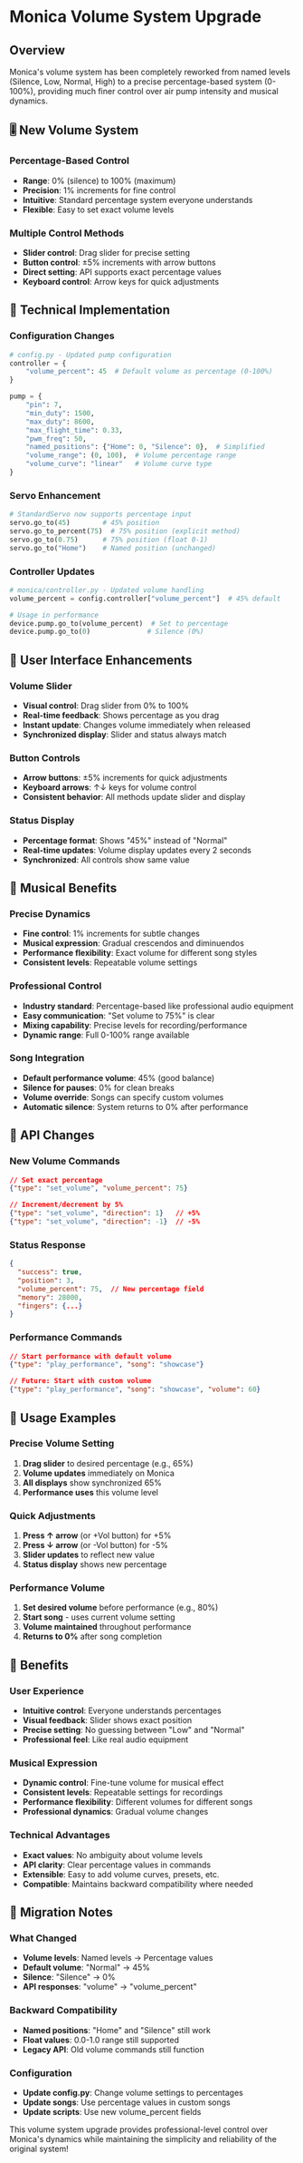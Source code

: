 # Monica Volume System Upgrade

## Overview

Monica's volume system has been completely reworked from named levels (Silence, Low, Normal, High) to a precise percentage-based system (0-100%), providing much finer control over air pump intensity and musical dynamics.

## 🎚️ New Volume System

### **Percentage-Based Control**
- **Range**: 0% (silence) to 100% (maximum)
- **Precision**: 1% increments for fine control
- **Intuitive**: Standard percentage system everyone understands
- **Flexible**: Easy to set exact volume levels

### **Multiple Control Methods**
- **Slider control**: Drag slider for precise setting
- **Button control**: ±5% increments with arrow buttons
- **Direct setting**: API supports exact percentage values
- **Keyboard control**: Arrow keys for quick adjustments

## 🔧 Technical Implementation

### **Configuration Changes**
```python
# config.py - Updated pump configuration
controller = {
    "volume_percent": 45  # Default volume as percentage (0-100%)
}

pump = {
    "pin": 7,
    "min_duty": 1500,
    "max_duty": 8600,
    "max_flight_time": 0.33,
    "pwm_freq": 50,
    "named_positions": {"Home": 0, "Silence": 0},  # Simplified
    "volume_range": (0, 100),  # Volume percentage range
    "volume_curve": "linear"   # Volume curve type
}
```

### **Servo Enhancement**
```python
# StandardServo now supports percentage input
servo.go_to(45)        # 45% position
servo.go_to_percent(75)  # 75% position (explicit method)
servo.go_to(0.75)      # 75% position (float 0-1)
servo.go_to("Home")    # Named position (unchanged)
```

### **Controller Updates**
```python
# monica/controller.py - Updated volume handling
volume_percent = config.controller["volume_percent"]  # 45% default

# Usage in performance
device.pump.go_to(volume_percent)  # Set to percentage
device.pump.go_to(0)              # Silence (0%)
```

## 🎹 User Interface Enhancements

### **Volume Slider**
- **Visual control**: Drag slider from 0% to 100%
- **Real-time feedback**: Shows percentage as you drag
- **Instant update**: Changes volume immediately when released
- **Synchronized display**: Slider and status always match

### **Button Controls**
- **Arrow buttons**: ±5% increments for quick adjustments
- **Keyboard arrows**: ↑↓ keys for volume control
- **Consistent behavior**: All methods update slider and display

### **Status Display**
- **Percentage format**: Shows "45%" instead of "Normal"
- **Real-time updates**: Volume display updates every 2 seconds
- **Synchronized**: All controls show same value

## 🎵 Musical Benefits

### **Precise Dynamics**
- **Fine control**: 1% increments for subtle changes
- **Musical expression**: Gradual crescendos and diminuendos
- **Performance flexibility**: Exact volume for different song styles
- **Consistent levels**: Repeatable volume settings

### **Professional Control**
- **Industry standard**: Percentage-based like professional audio equipment
- **Easy communication**: "Set volume to 75%" is clear
- **Mixing capability**: Precise levels for recording/performance
- **Dynamic range**: Full 0-100% range available

### **Song Integration**
- **Default performance volume**: 45% (good balance)
- **Silence for pauses**: 0% for clean breaks
- **Volume override**: Songs can specify custom volumes
- **Automatic silence**: System returns to 0% after performance

## 🔧 API Changes

### **New Volume Commands**
```json
// Set exact percentage
{"type": "set_volume", "volume_percent": 75}

// Increment/decrement by 5%
{"type": "set_volume", "direction": 1}   // +5%
{"type": "set_volume", "direction": -1}  // -5%
```

### **Status Response**
```json
{
  "success": true,
  "position": 3,
  "volume_percent": 75,  // New percentage field
  "memory": 28000,
  "fingers": {...}
}
```

### **Performance Commands**
```json
// Start performance with default volume
{"type": "play_performance", "song": "showcase"}

// Future: Start with custom volume
{"type": "play_performance", "song": "showcase", "volume": 60}
```

## 🎯 Usage Examples

### **Precise Volume Setting**
1. **Drag slider** to desired percentage (e.g., 65%)
2. **Volume updates** immediately on Monica
3. **All displays** show synchronized 65%
4. **Performance uses** this volume level

### **Quick Adjustments**
1. **Press ↑ arrow** (or +Vol button) for +5%
2. **Press ↓ arrow** (or -Vol button) for -5%
3. **Slider updates** to reflect new value
4. **Status display** shows new percentage

### **Performance Volume**
1. **Set desired volume** before performance (e.g., 80%)
2. **Start song** - uses current volume setting
3. **Volume maintained** throughout performance
4. **Returns to 0%** after song completion

## 🚀 Benefits

### **User Experience**
- **Intuitive control**: Everyone understands percentages
- **Visual feedback**: Slider shows exact position
- **Precise setting**: No guessing between "Low" and "Normal"
- **Professional feel**: Like real audio equipment

### **Musical Expression**
- **Dynamic control**: Fine-tune volume for musical effect
- **Consistent levels**: Repeatable settings for recordings
- **Performance flexibility**: Different volumes for different songs
- **Professional dynamics**: Gradual volume changes

### **Technical Advantages**
- **Exact values**: No ambiguity about volume levels
- **API clarity**: Clear percentage values in commands
- **Extensible**: Easy to add volume curves, presets, etc.
- **Compatible**: Maintains backward compatibility where needed

## 🔄 Migration Notes

### **What Changed**
- **Volume levels**: Named levels → Percentage values
- **Default volume**: "Normal" → 45%
- **Silence**: "Silence" → 0%
- **API responses**: "volume" → "volume_percent"

### **Backward Compatibility**
- **Named positions**: "Home" and "Silence" still work
- **Float values**: 0.0-1.0 range still supported
- **Legacy API**: Old volume commands still function

### **Configuration**
- **Update config.py**: Change volume settings to percentages
- **Update songs**: Use percentage values in custom songs
- **Update scripts**: Use new volume_percent fields

This volume system upgrade provides professional-level control over Monica's dynamics while maintaining the simplicity and reliability of the original system!
